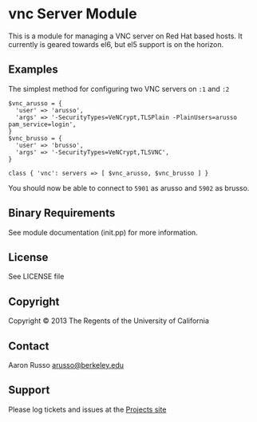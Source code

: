 # vnc Server Module #

This is a module for managing a VNC server on Red Hat based hosts.  It currently
is geared towards el6, but el5 support is on the horizon.

## Examples ##

The simplest method for configuring two VNC servers on `:1` and `:2`

    $vnc_arusso = {
      'user' => 'arusso',
      'args' => '-SecurityTypes=VeNCrypt,TLSPlain -PlainUsers=arusso pam_service=login',
    }
    $vnc_brusso = {
      'user' => 'brusso',
      'args' => '-SecurityTypes=VeNCrypt,TLSVNC',
    }

    class { 'vnc': servers => [ $vnc_arusso, $vnc_brusso ] }

You should now be able to connect to `5901` as arusso and `5902` as brusso.


Binary Requirements
-------------------

See module documentation (init.pp) for more information.

License
-------

See LICENSE file

Copyright
---------

Copyright &copy; 2013 The Regents of the University of California

Contact
-------

Aaron Russo <arusso@berkeley.edu>

Support
-------

Please log tickets and issues at the
[Projects site](https://github.com/arusso/puppet-vnc/issues/)

